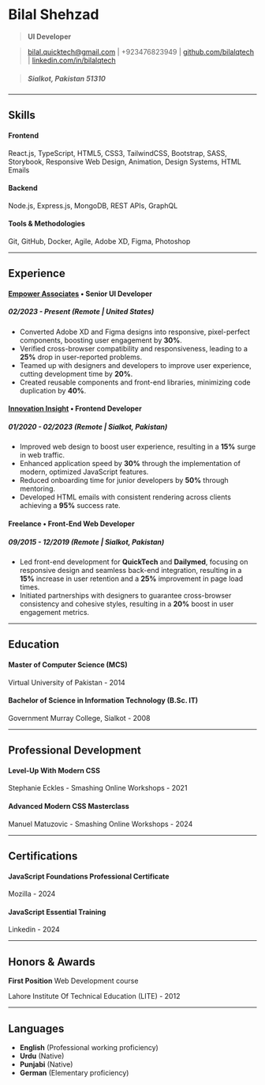 # Bilal Shehzad

> **UI Developer**

> [bilal.quicktech@gmail.com](mailto:bilal.quicktech@gmail.com) | +923476823949 | [github.com/bilalqtech](https://github.com/bilalqtech) | [linkedin.com/in/bilalqtech](https://linkedin.com/in/bilalqtech)

> ##### Sialkot, Pakistan 51310

---

## Skills

#### Frontend

React.js, TypeScript, HTML5, CSS3, TailwindCSS, Bootstrap, SASS, Storybook, Responsive Web Design, Animation, Design Systems, HTML Emails

#### Backend

Node.js, Express.js, MongoDB, REST APIs, GraphQL

#### Tools & Methodologies

Git, GitHub, Docker, Agile, Adobe XD, Figma, Photoshop

---

## Experience

#### [Empower Associates](https://www.linkedin.com/company/empowerassociates/) • Senior UI Developer

##### 02/2023 - Present (Remote | United States)

- Converted Adobe XD and Figma designs into responsive, pixel-perfect components, boosting user engagement by **30%**.
- Verified cross-browser compatibility and responsiveness, leading to a **25%** drop in user-reported problems.
- Teamed up with designers and developers to improve user experience, cutting development time by **20%**.
- Created reusable components and front-end libraries, minimizing code duplication by **40%**.

#### [Innovation Insight](https://www.linkedin.com/company/innovationinsight/) • Frontend Developer

##### 01/2020 - 02/2023 (Remote | Sialkot, Pakistan)

- Improved web design to boost user experience, resulting in a **15%** surge in web traffic.
- Enhanced application speed by **30%** through the implementation of modern, optimized JavaScript features.
- Reduced onboarding time for junior developers by **50%** through mentoring.
- Developed HTML emails with consistent rendering across clients achieving a **95%** success rate.

#### Freelance • Front-End Web Developer

##### 09/2015 - 12/2019 (Remote | Sialkot, Pakistan)

- Led front-end development for **QuickTech** and **Dailymed**, focusing on responsive design and seamless back-end integration, resulting in a **15%** increase in user retention and a **25%** improvement in page load times.
- Initiated partnerships with designers to guarantee cross-browser consistency and cohesive styles, resulting in a **20%** boost in user engagement metrics.

---

## Education

#### Master of Computer Science (MCS)

Virtual University of Pakistan - 2014


#### Bachelor of Science in Information Technology (B.Sc. IT)

Government Murray College, Sialkot - 2008

---

## Professional Development

#### Level-Up With Modern CSS

Stephanie Eckles - Smashing Online Workshops - 2021

#### Advanced Modern CSS Masterclass 

Manuel Matuzovic - Smashing Online Workshops - 2024

---

## Certifications

#### JavaScript Foundations Professional Certificate

Mozilla - 2024

#### JavaScript Essential Training

Linkedin - 2024

---

## Honors & Awards

**First Position** Web Development course

Lahore Institute Of Technical Education (LITE) - 2012

---

## Languages

- **English** (Professional working proficiency)
- **Urdu** (Native)
- **Punjabi** (Native)
- **German** (Elementary proficiency)
